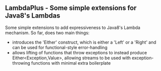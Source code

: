 LambdaPlus - Some simple extensions for Java8's Lambdas
---

Some simple extensions to add expressiveness to Java8's Lambda mechanism. So far, does two main things:
- introduces the 'Either' construct, which is either a 'Left' or a 'Right' and can be used for functional-style error-handling
- allows lifting of functions that throw exceptions to instead produce Either<Exception,Value>, allowing streams to be used with exception-throwing functions with minimal extra boilerplate

